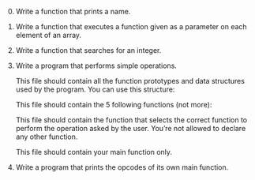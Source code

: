 0. Write a function that prints a name.

1. Write a function that executes a function given as a parameter on each element of an array.

2. Write a function that searches for an integer.

3. Write a program that performs simple operations.

   This file should contain all the function prototypes and data structures used by the program. You can use this structure:

   This file should contain the 5 following functions (not more):

   This file should contain the function that selects the correct function to perform the operation asked by the user. You’re not allowed to declare any other function.

   This file should contain your main function only.

4. Write a program that prints the opcodes of its own main function.
